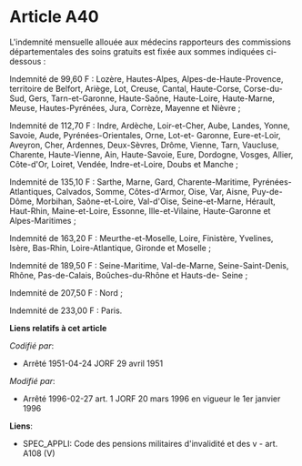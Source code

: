 # Article A40

L'indemnité mensuelle allouée aux médecins rapporteurs des commissions départementales des soins gratuits est fixée aux
sommes indiquées ci-dessous :

Indemnité de 99,60 F : Lozère, Hautes-Alpes, Alpes-de-Haute-Provence, territoire de Belfort, Ariège, Lot, Creuse, Cantal,
Haute-Corse, Corse-du-Sud, Gers, Tarn-et-Garonne, Haute-Saône, Haute-Loire, Haute-Marne, Meuse, Hautes-Pyrénées, Jura,
Corrèze, Mayenne et Nièvre ;

Indemnité de 112,70 F : Indre, Ardèche, Loir-et-Cher, Aube, Landes, Yonne, Savoie, Aude, Pyrénées-Orientales, Orne, Lot-et-
Garonne, Eure-et-Loir, Aveyron, Cher, Ardennes, Deux-Sèvres, Drôme, Vienne, Tarn, Vaucluse, Charente, Haute-Vienne, Ain,
Haute-Savoie, Eure, Dordogne, Vosges, Allier, Côte-d'Or, Loiret, Vendée, Indre-et-Loire, Doubs et Manche ;

Indemnité de 135,10 F : Sarthe, Marne, Gard, Charente-Maritime, Pyrénées-Atlantiques, Calvados, Somme, Côtes-d'Armor, Oise,
Var, Aisne, Puy-de-Dôme, Morbihan, Saône-et-Loire, Val-d'Oise, Seine-et-Marne, Hérault, Haut-Rhin, Maine-et-Loire, Essonne,
Ille-et-Vilaine, Haute-Garonne et Alpes-Maritimes ;

Indemnité de 163,20 F : Meurthe-et-Moselle, Loire, Finistère, Yvelines, Isère, Bas-Rhin, Loire-Atlantique, Gironde et
Moselle ;

Indemnité de 189,50 F : Seine-Maritime, Val-de-Marne, Seine-Saint-Denis, Rhône, Pas-de-Calais, Boûches-du-Rhône et Hauts-de-
Seine ;

Indemnité de 207,50 F : Nord ;

Indemnité de 233,00 F : Paris.

**Liens relatifs à cet article**

_Codifié par_:

  - Arrêté 1951-04-24 JORF 29 avril 1951

_Modifié par_:

  - Arrêté 1996-02-27 art. 1 JORF 20 mars 1996 en vigueur le 1er janvier 1996

**Liens**:

  - SPEC_APPLI: Code des pensions militaires d'invalidité et des v - art. A108 (V)

